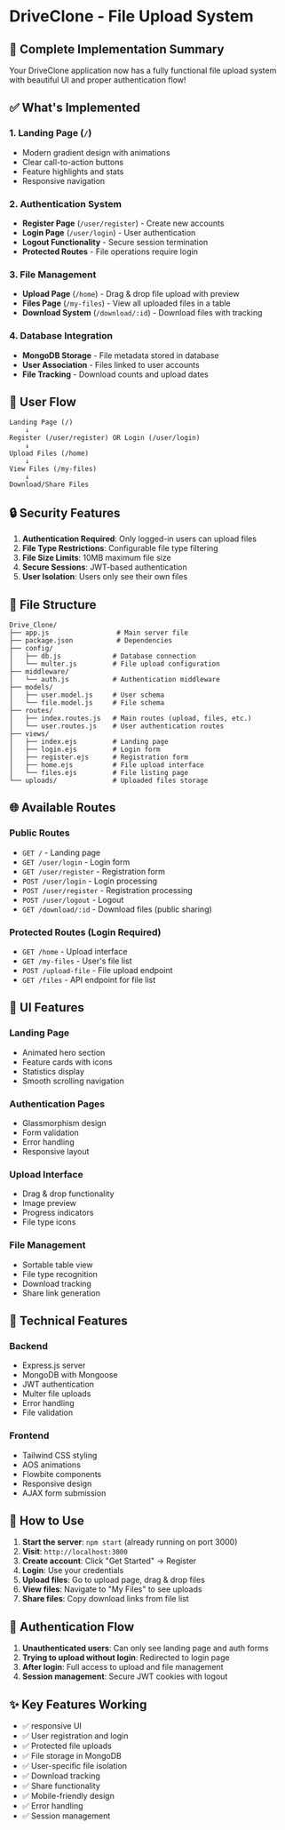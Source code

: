 # DriveClone - File Upload System

## 🎉 Complete Implementation Summary

Your DriveClone application now has a fully functional file upload system with beautiful UI and proper authentication flow!

## ✅ What's Implemented

### 1. **Landing Page** (`/`)
- Modern gradient design with animations
- Clear call-to-action buttons
- Feature highlights and stats
- Responsive navigation

### 2. **Authentication System**
- **Register Page** (`/user/register`) - Create new accounts
- **Login Page** (`/user/login`) - User authentication
- **Logout Functionality** - Secure session termination
- **Protected Routes** - File operations require login

### 3. **File Management**
- **Upload Page** (`/home`) - Drag & drop file upload with preview
- **Files Page** (`/my-files`) - View all uploaded files in a table
- **Download System** (`/download/:id`) - Download files with tracking

### 4. **Database Integration**
- **MongoDB Storage** - File metadata stored in database
- **User Association** - Files linked to user accounts
- **File Tracking** - Download counts and upload dates

## 🚀 User Flow

```
Landing Page (/) 
    ↓
Register (/user/register) OR Login (/user/login)
    ↓
Upload Files (/home)
    ↓
View Files (/my-files)
    ↓
Download/Share Files
```

## 🔒 Security Features

1. **Authentication Required**: Only logged-in users can upload files
2. **File Type Restrictions**: Configurable file type filtering
3. **File Size Limits**: 10MB maximum file size
4. **Secure Sessions**: JWT-based authentication
5. **User Isolation**: Users only see their own files

## 📁 File Structure

```
Drive_Clone/
├── app.js                 # Main server file
├── package.json           # Dependencies
├── config/
│   ├── db.js             # Database connection
│   └── multer.js         # File upload configuration
├── middleware/
│   └── auth.js           # Authentication middleware
├── models/
│   ├── user.model.js     # User schema
│   └── file.model.js     # File schema
├── routes/
│   ├── index.routes.js   # Main routes (upload, files, etc.)
│   └── user.routes.js    # User authentication routes
├── views/
│   ├── index.ejs         # Landing page
│   ├── login.ejs         # Login form
│   ├── register.ejs      # Registration form
│   ├── home.ejs          # File upload interface
│   └── files.ejs         # File listing page
└── uploads/              # Uploaded files storage
```

## 🌐 Available Routes

### Public Routes
- `GET /` - Landing page
- `GET /user/login` - Login form
- `GET /user/register` - Registration form
- `POST /user/login` - Login processing
- `POST /user/register` - Registration processing
- `POST /user/logout` - Logout
- `GET /download/:id` - Download files (public sharing)

### Protected Routes (Login Required)
- `GET /home` - Upload interface
- `GET /my-files` - User's file list
- `POST /upload-file` - File upload endpoint
- `GET /files` - API endpoint for file list

## 🎨 UI Features

### Landing Page
- Animated hero section
- Feature cards with icons
- Statistics display
- Smooth scrolling navigation

### Authentication Pages
- Glassmorphism design
- Form validation
- Error handling
- Responsive layout

### Upload Interface
- Drag & drop functionality
- Image preview
- Progress indicators
- File type icons

### File Management
- Sortable table view
- File type recognition
- Download tracking
- Share link generation

## 🔧 Technical Features

### Backend
- Express.js server
- MongoDB with Mongoose
- JWT authentication
- Multer file uploads
- Error handling
- File validation

### Frontend
- Tailwind CSS styling
- AOS animations
- Flowbite components
- Responsive design
- AJAX form submission

## 🚀 How to Use

1. **Start the server**: `npm start` (already running on port 3000)
2. **Visit**: `http://localhost:3000`
3. **Create account**: Click "Get Started" → Register
4. **Login**: Use your credentials
5. **Upload files**: Go to upload page, drag & drop files
6. **View files**: Navigate to "My Files" to see uploads
7. **Share files**: Copy download links from file list

## 🔄 Authentication Flow

1. **Unauthenticated users**: Can only see landing page and auth forms
2. **Trying to upload without login**: Redirected to login page
3. **After login**: Full access to upload and file management
4. **Session management**: Secure JWT cookies with logout

## ✨ Key Features Working

- ✅ responsive UI
- ✅ User registration and login
- ✅ Protected file uploads
- ✅ File storage in MongoDB
- ✅ User-specific file isolation
- ✅ Download tracking
- ✅ Share functionality
- ✅ Mobile-friendly design
- ✅ Error handling
- ✅ Session management
